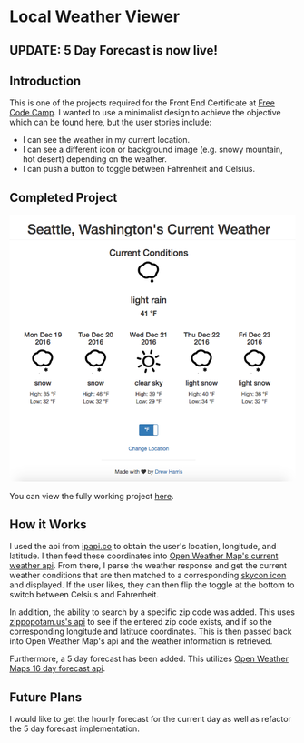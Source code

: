 # Local Weather Viewer

## UPDATE: 5 Day Forecast is now live!

## Introduction

This is one of the projects required for the Front End Certificate at [Free Code Camp](http://freecodecamp.com). I wanted to use a minimalist design to achieve the objective which can be found [here](https://www.freecodecamp.com/challenges/show-the-local-weather), but the user stories include:
* I can see the weather in my current location.
* I can see a different icon or background image (e.g. snowy mountain, hot desert) depending on the weather.
* I can push a button to toggle between Fahrenheit and Celsius.

## Completed Project

![Alt text](https://github.com/DrewcHarris/Local_Weather_Viewer/blob/master/screenshot.png?raw=true)

You can view the fully working project [here](http://www.cth3.com/drew/weather/).

## How it Works

I used the api from [ipapi.co](https://ipapi.co/) to obtain the user's location, longitude, and latitude.  I then feed these coordinates into [Open Weather Map's current weather api](https://openweathermap.org/current).  From there, I parse the weather response and get the current weather conditions that are then matched to a corresponding [skycon icon](https://darkskyapp.github.io/skycons/) and displayed.  If the user likes, they can then flip the toggle at the bottom to switch between Celsius and Fahrenheit.

In addition, the ability to search by a specific zip code was added.  This uses [zippopotam.us's api](http://api.zippopotam.us/) to see if the entered zip code exists, and if so the corresponding longitude and latitude coordinates.  This is then passed back into Open Weather Map's api and the weather information is retrieved.

Furthermore, a 5 day forecast has been added.  This utilizes [Open Weather Maps 16 day forecast api](https://openweathermap.org/forecast16).  

## Future Plans

I would like to get the hourly forecast for the current day as well as refactor the 5 day forecast implementation.
